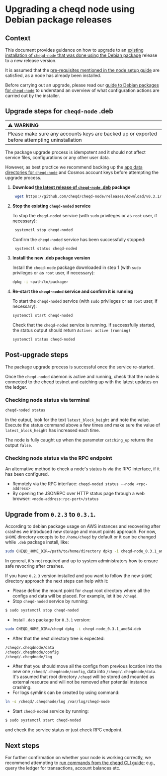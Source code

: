 # Upgrading a cheqd node using Debian package releases

## Context

This document provides guidance on how to upgrade to an [existing installation of `cheqd-node` that was done using the Debian package](deb-package-install.md) release to a new release version.

It is assumed that the [pre-requisites mentioned in the node setup guide](../README.md) are satisfied, as a node has already been installed.

Before carrying out an upgrade, please read our [guide to Debian packages for `cheqd-node`](README.md) to understand an overview of what configuration actions are carried out by the installer.

## Upgrade steps for `cheqd-node` .deb

| :warning: WARNING |
| :--- |
| Please make sure any accounts keys are backed up or exported before attempting uninstallation |

The package upgrade process is idempotent and it should not affect service files, configurations or any other user data.

However, as best practice we recommend backing up the [app data directories for `cheqd-node`](README.md) and Cosmos account keys before attempting the upgrade process.

1. **Download** [**the latest release of `cheqd-node` .deb**](https://github.com/cheqd/cheqd-node/releases/latest) **package**

   ```bash
    wget https://github.com/cheqd/cheqd-node/releases/download/v0.3.1/cheqd-node_0.3.1_amd64.deb
   ```

2. **Stop the existing `cheqd-noded` service**

   To stop the `cheqd-noded` service \(with `sudo` privileges or as `root` user, if necessary\):

   ```bash
    systemctl stop cheqd-noded
   ```

   Confirm the `cheqd-noded` service has been successfully stopped:

   ```bash
    systemctl status cheqd-noded
   ```

3. **Install the new .deb package version**

   Install the `cheqd-node` package downloaded in step 1 \(with `sudo` privileges or as `root` user, if necessary\):

   ```bash
   dpkg -i <path/to/package>
   ```

4. **Re-start the `cheqd-noded` service and confirm it is running**

   To start the `cheqd-noded` service \(with `sudo` privileges or as `root` user, if necessary\):

   ```bash
   systemctl start cheqd-noded
   ```

   Check that the `cheqd-noded` service is running. If successfully started, the status output should return `Active: active (running)`

   ```bash
   systemctl status cheqd-noded
   ```

## Post-upgrade steps

The package upgrade process is successful once the service re-started.

Once the `cheqd-noded` daemon is active and running, check that the node is connected to the cheqd testnet and catching up with the latest updates on the ledger.

### Checking node status via terminal

```bash
cheqd-noded status
```

In the output, look for the text `latest_block_height` and note the value. Execute the status command above a few times and make sure the value of `latest_block_height` has increased each time.

The node is fully caught up when the parameter `catching_up` returns the output `false`.

### Checking node status via the RPC endpoint

An alternative method to check a node's status is via the RPC interface, if it has been configured.

* Remotely via the RPC interface: `cheqd-noded status --node <rpc-address>`
* By opening the JSONRPC over HTTP status page through a web browser: `<node-address:rpc-port>/status`

## Upgrade from `0.2.3` to `0.3.1`.
According to debian package usage on AWS instances and recovering after crashes we introduced new storage and mount points approach.
For now, `$HOME` directory excepts to be `/home/cheqd` by default or it can be changed while `.deb` package install, like:
```bash
sudo CHEQD_HOME_DIR=/path/to/home/directory dpkg -i cheqd-node_0.3.1_amd64.deb
```
In general, it's not required and up to system administrators how to ensure safe revocring after crashes.

If you have `0.2.3` version installed and you want to follow the new `$HOME` directory approach the next steps can help with it:
* Please define the mount point for `cheqd` root directory where all the configs and data will be placed. For example, let it be `/cheqd`.
* Stop `cheqd-noded` service by running:
```bash
$ sudo systemctl stop cheqd-noded
```
* Install `.deb` package for `0.3.1` version:
```bash
sudo CHEQD_HOME_DIR=/cheqd dpkg -i cheqd-node_0.3.1_amd64.deb
```
* After that the next directory tree is expected:
```bash
/cheqd/.cheqdnode/data
/cheqd/.cheqdnode/config
/cheqd/.cheqdnode/log
```
* After that you should move all the configs from previous location into the new one `/cheqd/.cheqdnode/config`, data into `/cheqd/.cheqdnode/data`. It's assumed that root directory `/cheqd` will be stored and mounted as external resource and will not be removed after potential instance crashing.
* For logs symlink can be created by using command:
```bash
ln -s /cheqd/.cheqdnode/log /var/log/cheqd-node
```
* Start `cheqd-noded` service by running:
```bash
$ sudo systemctl start cheqd-noded
```
and check the service status or just check RPC endpoint.

## Next steps

For further confirmation on whether your node is working correctly, we recommend attempting to [run commands from the cheqd CLI guide](../../cheqd-cli/README.md); e.g., query the ledger for transactions, account balances etc.

